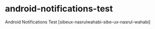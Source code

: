 # android-notifications-test
 Android Notifications Test [sibeux-nasrulwahabi-sibe-ux-nasrul-wahabi]
